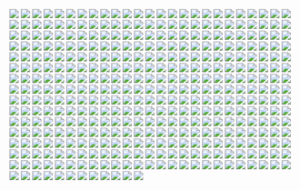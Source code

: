<a href='https://www.steamidfinder.com/lookup/76561199277220352/'><img src='https://www.steamidfinder.com/signature/76561199277220352.png'></a>
<a href='https://www.steamidfinder.com/lookup/76561198291480437/'><img src='https://www.steamidfinder.com/signature/76561198291480437.png'></a>
<a href='https://www.steamidfinder.com/lookup/76561197965490598/'><img src='https://www.steamidfinder.com/signature/76561197965490598.png'></a>
<a href='https://www.steamidfinder.com/lookup/76561197977747468/'><img src='https://www.steamidfinder.com/signature/76561197977747468.png'></a>
<a href='https://www.steamidfinder.com/lookup/76561197988619714/'><img src='https://www.steamidfinder.com/signature/76561197988619714.png'></a>
<a href='https://www.steamidfinder.com/lookup/76561198002149202/'><img src='https://www.steamidfinder.com/signature/76561198002149202.png'></a>
<a href='https://www.steamidfinder.com/lookup/76561198009303715/'><img src='https://www.steamidfinder.com/signature/76561198009303715.png'></a>
<a href='https://www.steamidfinder.com/lookup/76561198011181923/'><img src='https://www.steamidfinder.com/signature/76561198011181923.png'></a>
<a href='https://www.steamidfinder.com/lookup/76561198012050762/'><img src='https://www.steamidfinder.com/signature/76561198012050762.png'></a>
<a href='https://www.steamidfinder.com/lookup/76561198013931327/'><img src='https://www.steamidfinder.com/signature/76561198013931327.png'></a>
<a href='https://www.steamidfinder.com/lookup/76561198018300565/'><img src='https://www.steamidfinder.com/signature/76561198018300565.png'></a>
<a href='https://www.steamidfinder.com/lookup/76561198024863186/'><img src='https://www.steamidfinder.com/signature/76561198024863186.png'></a>
<a href='https://www.steamidfinder.com/lookup/76561198025267071/'><img src='https://www.steamidfinder.com/signature/76561198025267071.png'></a>
<a href='https://www.steamidfinder.com/lookup/76561198034814574/'><img src='https://www.steamidfinder.com/signature/76561198034814574.png'></a>
<a href='https://www.steamidfinder.com/lookup/76561198035413721/'><img src='https://www.steamidfinder.com/signature/76561198035413721.png'></a>
<a href='https://www.steamidfinder.com/lookup/76561198035674852/'><img src='https://www.steamidfinder.com/signature/76561198035674852.png'></a>
<a href='https://www.steamidfinder.com/lookup/76561198038185365/'><img src='https://www.steamidfinder.com/signature/76561198038185365.png'></a>
<a href='https://www.steamidfinder.com/lookup/76561198039563576/'><img src='https://www.steamidfinder.com/signature/76561198039563576.png'></a>
<a href='https://www.steamidfinder.com/lookup/76561198041736670/'><img src='https://www.steamidfinder.com/signature/76561198041736670.png'></a>
<a href='https://www.steamidfinder.com/lookup/76561198041918195/'><img src='https://www.steamidfinder.com/signature/76561198041918195.png'></a>
<a href='https://www.steamidfinder.com/lookup/76561198042160777/'><img src='https://www.steamidfinder.com/signature/76561198042160777.png'></a>
<a href='https://www.steamidfinder.com/lookup/76561198042480790/'><img src='https://www.steamidfinder.com/signature/76561198042480790.png'></a>
<a href='https://www.steamidfinder.com/lookup/76561198043075699/'><img src='https://www.steamidfinder.com/signature/76561198043075699.png'></a>
<a href='https://www.steamidfinder.com/lookup/76561198045238616/'><img src='https://www.steamidfinder.com/signature/76561198045238616.png'></a>
<a href='https://www.steamidfinder.com/lookup/76561198045789828/'><img src='https://www.steamidfinder.com/signature/76561198045789828.png'></a>
<a href='https://www.steamidfinder.com/lookup/76561198045800143/'><img src='https://www.steamidfinder.com/signature/76561198045800143.png'></a>
<a href='https://www.steamidfinder.com/lookup/76561198046063463/'><img src='https://www.steamidfinder.com/signature/76561198046063463.png'></a>
<a href='https://www.steamidfinder.com/lookup/76561198046116559/'><img src='https://www.steamidfinder.com/signature/76561198046116559.png'></a>
<a href='https://www.steamidfinder.com/lookup/76561198048953735/'><img src='https://www.steamidfinder.com/signature/76561198048953735.png'></a>
<a href='https://www.steamidfinder.com/lookup/76561198049734579/'><img src='https://www.steamidfinder.com/signature/76561198049734579.png'></a>
<a href='https://www.steamidfinder.com/lookup/76561198052186188/'><img src='https://www.steamidfinder.com/signature/76561198052186188.png'></a>
<a href='https://www.steamidfinder.com/lookup/76561198053264219/'><img src='https://www.steamidfinder.com/signature/76561198053264219.png'></a>
<a href='https://www.steamidfinder.com/lookup/76561198053286443/'><img src='https://www.steamidfinder.com/signature/76561198053286443.png'></a>
<a href='https://www.steamidfinder.com/lookup/76561198054898214/'><img src='https://www.steamidfinder.com/signature/76561198054898214.png'></a>
<a href='https://www.steamidfinder.com/lookup/76561198056195947/'><img src='https://www.steamidfinder.com/signature/76561198056195947.png'></a>
<a href='https://www.steamidfinder.com/lookup/76561198057752232/'><img src='https://www.steamidfinder.com/signature/76561198057752232.png'></a>
<a href='https://www.steamidfinder.com/lookup/76561198057945370/'><img src='https://www.steamidfinder.com/signature/76561198057945370.png'></a>
<a href='https://www.steamidfinder.com/lookup/76561198060795144/'><img src='https://www.steamidfinder.com/signature/76561198060795144.png'></a>
<a href='https://www.steamidfinder.com/lookup/76561198067902163/'><img src='https://www.steamidfinder.com/signature/76561198067902163.png'></a>
<a href='https://www.steamidfinder.com/lookup/76561198068059056/'><img src='https://www.steamidfinder.com/signature/76561198068059056.png'></a>
<a href='https://www.steamidfinder.com/lookup/76561198068983903/'><img src='https://www.steamidfinder.com/signature/76561198068983903.png'></a>
<a href='https://www.steamidfinder.com/lookup/76561198069140912/'><img src='https://www.steamidfinder.com/signature/76561198069140912.png'></a>
<a href='https://www.steamidfinder.com/lookup/76561198069600171/'><img src='https://www.steamidfinder.com/signature/76561198069600171.png'></a>
<a href='https://www.steamidfinder.com/lookup/76561198069752936/'><img src='https://www.steamidfinder.com/signature/76561198069752936.png'></a>
<a href='https://www.steamidfinder.com/lookup/76561198070925892/'><img src='https://www.steamidfinder.com/signature/76561198070925892.png'></a>
<a href='https://www.steamidfinder.com/lookup/76561198072077840/'><img src='https://www.steamidfinder.com/signature/76561198072077840.png'></a>
<a href='https://www.steamidfinder.com/lookup/76561198079579833/'><img src='https://www.steamidfinder.com/signature/76561198079579833.png'></a>
<a href='https://www.steamidfinder.com/lookup/76561198079866431/'><img src='https://www.steamidfinder.com/signature/76561198079866431.png'></a>
<a href='https://www.steamidfinder.com/lookup/76561198080871810/'><img src='https://www.steamidfinder.com/signature/76561198080871810.png'></a>
<a href='https://www.steamidfinder.com/lookup/76561198086417938/'><img src='https://www.steamidfinder.com/signature/76561198086417938.png'></a>
<a href='https://www.steamidfinder.com/lookup/76561198086545542/'><img src='https://www.steamidfinder.com/signature/76561198086545542.png'></a>
<a href='https://www.steamidfinder.com/lookup/76561198088260097/'><img src='https://www.steamidfinder.com/signature/76561198088260097.png'></a>
<a href='https://www.steamidfinder.com/lookup/76561198091936081/'><img src='https://www.steamidfinder.com/signature/76561198091936081.png'></a>
<a href='https://www.steamidfinder.com/lookup/76561198096875197/'><img src='https://www.steamidfinder.com/signature/76561198096875197.png'></a>
<a href='https://www.steamidfinder.com/lookup/76561198109628708/'><img src='https://www.steamidfinder.com/signature/76561198109628708.png'></a>
<a href='https://www.steamidfinder.com/lookup/76561198110690758/'><img src='https://www.steamidfinder.com/signature/76561198110690758.png'></a>
<a href='https://www.steamidfinder.com/lookup/76561198112225750/'><img src='https://www.steamidfinder.com/signature/76561198112225750.png'></a>
<a href='https://www.steamidfinder.com/lookup/76561198118089313/'><img src='https://www.steamidfinder.com/signature/76561198118089313.png'></a>
<a href='https://www.steamidfinder.com/lookup/76561198118750884/'><img src='https://www.steamidfinder.com/signature/76561198118750884.png'></a>
<a href='https://www.steamidfinder.com/lookup/76561198119178982/'><img src='https://www.steamidfinder.com/signature/76561198119178982.png'></a>
<a href='https://www.steamidfinder.com/lookup/76561198125433635/'><img src='https://www.steamidfinder.com/signature/76561198125433635.png'></a>
<a href='https://www.steamidfinder.com/lookup/76561198125575133/'><img src='https://www.steamidfinder.com/signature/76561198125575133.png'></a>
<a href='https://www.steamidfinder.com/lookup/76561198125813287/'><img src='https://www.steamidfinder.com/signature/76561198125813287.png'></a>
<a href='https://www.steamidfinder.com/lookup/76561198126719182/'><img src='https://www.steamidfinder.com/signature/76561198126719182.png'></a>
<a href='https://www.steamidfinder.com/lookup/76561198128356671/'><img src='https://www.steamidfinder.com/signature/76561198128356671.png'></a>
<a href='https://www.steamidfinder.com/lookup/76561198129079740/'><img src='https://www.steamidfinder.com/signature/76561198129079740.png'></a>
<a href='https://www.steamidfinder.com/lookup/76561198129368927/'><img src='https://www.steamidfinder.com/signature/76561198129368927.png'></a>
<a href='https://www.steamidfinder.com/lookup/76561198130338733/'><img src='https://www.steamidfinder.com/signature/76561198130338733.png'></a>
<a href='https://www.steamidfinder.com/lookup/76561198130575346/'><img src='https://www.steamidfinder.com/signature/76561198130575346.png'></a>
<a href='https://www.steamidfinder.com/lookup/76561198130895147/'><img src='https://www.steamidfinder.com/signature/76561198130895147.png'></a>
<a href='https://www.steamidfinder.com/lookup/76561198133632433/'><img src='https://www.steamidfinder.com/signature/76561198133632433.png'></a>
<a href='https://www.steamidfinder.com/lookup/76561198134511544/'><img src='https://www.steamidfinder.com/signature/76561198134511544.png'></a>
<a href='https://www.steamidfinder.com/lookup/76561198137458795/'><img src='https://www.steamidfinder.com/signature/76561198137458795.png'></a>
<a href='https://www.steamidfinder.com/lookup/76561198139090673/'><img src='https://www.steamidfinder.com/signature/76561198139090673.png'></a>
<a href='https://www.steamidfinder.com/lookup/76561198140037345/'><img src='https://www.steamidfinder.com/signature/76561198140037345.png'></a>
<a href='https://www.steamidfinder.com/lookup/76561198140973680/'><img src='https://www.steamidfinder.com/signature/76561198140973680.png'></a>
<a href='https://www.steamidfinder.com/lookup/76561198144556752/'><img src='https://www.steamidfinder.com/signature/76561198144556752.png'></a>
<a href='https://www.steamidfinder.com/lookup/76561198144610098/'><img src='https://www.steamidfinder.com/signature/76561198144610098.png'></a>
<a href='https://www.steamidfinder.com/lookup/76561198148747154/'><img src='https://www.steamidfinder.com/signature/76561198148747154.png'></a>
<a href='https://www.steamidfinder.com/lookup/76561198152319723/'><img src='https://www.steamidfinder.com/signature/76561198152319723.png'></a>
<a href='https://www.steamidfinder.com/lookup/76561198152711605/'><img src='https://www.steamidfinder.com/signature/76561198152711605.png'></a>
<a href='https://www.steamidfinder.com/lookup/76561198152859979/'><img src='https://www.steamidfinder.com/signature/76561198152859979.png'></a>
<a href='https://www.steamidfinder.com/lookup/76561198157938950/'><img src='https://www.steamidfinder.com/signature/76561198157938950.png'></a>
<a href='https://www.steamidfinder.com/lookup/76561198159173473/'><img src='https://www.steamidfinder.com/signature/76561198159173473.png'></a>
<a href='https://www.steamidfinder.com/lookup/76561198159516479/'><img src='https://www.steamidfinder.com/signature/76561198159516479.png'></a>
<a href='https://www.steamidfinder.com/lookup/76561198163191800/'><img src='https://www.steamidfinder.com/signature/76561198163191800.png'></a>
<a href='https://www.steamidfinder.com/lookup/76561198163665323/'><img src='https://www.steamidfinder.com/signature/76561198163665323.png'></a>
<a href='https://www.steamidfinder.com/lookup/76561198163810219/'><img src='https://www.steamidfinder.com/signature/76561198163810219.png'></a>
<a href='https://www.steamidfinder.com/lookup/76561198165928319/'><img src='https://www.steamidfinder.com/signature/76561198165928319.png'></a>
<a href='https://www.steamidfinder.com/lookup/76561198166854369/'><img src='https://www.steamidfinder.com/signature/76561198166854369.png'></a>
<a href='https://www.steamidfinder.com/lookup/76561198167561143/'><img src='https://www.steamidfinder.com/signature/76561198167561143.png'></a>
<a href='https://www.steamidfinder.com/lookup/76561198169297335/'><img src='https://www.steamidfinder.com/signature/76561198169297335.png'></a>
<a href='https://www.steamidfinder.com/lookup/76561198169438858/'><img src='https://www.steamidfinder.com/signature/76561198169438858.png'></a>
<a href='https://www.steamidfinder.com/lookup/76561198170394423/'><img src='https://www.steamidfinder.com/signature/76561198170394423.png'></a>
<a href='https://www.steamidfinder.com/lookup/76561198173192619/'><img src='https://www.steamidfinder.com/signature/76561198173192619.png'></a>
<a href='https://www.steamidfinder.com/lookup/76561198176906339/'><img src='https://www.steamidfinder.com/signature/76561198176906339.png'></a>
<a href='https://www.steamidfinder.com/lookup/76561198178103329/'><img src='https://www.steamidfinder.com/signature/76561198178103329.png'></a>
<a href='https://www.steamidfinder.com/lookup/76561198185151957/'><img src='https://www.steamidfinder.com/signature/76561198185151957.png'></a>
<a href='https://www.steamidfinder.com/lookup/76561198186720119/'><img src='https://www.steamidfinder.com/signature/76561198186720119.png'></a>
<a href='https://www.steamidfinder.com/lookup/76561198191366642/'><img src='https://www.steamidfinder.com/signature/76561198191366642.png'></a>
<a href='https://www.steamidfinder.com/lookup/76561198193434478/'><img src='https://www.steamidfinder.com/signature/76561198193434478.png'></a>
<a href='https://www.steamidfinder.com/lookup/76561198193907470/'><img src='https://www.steamidfinder.com/signature/76561198193907470.png'></a>
<a href='https://www.steamidfinder.com/lookup/76561198194941983/'><img src='https://www.steamidfinder.com/signature/76561198194941983.png'></a>
<a href='https://www.steamidfinder.com/lookup/76561198196003826/'><img src='https://www.steamidfinder.com/signature/76561198196003826.png'></a>
<a href='https://www.steamidfinder.com/lookup/76561198201414469/'><img src='https://www.steamidfinder.com/signature/76561198201414469.png'></a>
<a href='https://www.steamidfinder.com/lookup/76561198201422701/'><img src='https://www.steamidfinder.com/signature/76561198201422701.png'></a>
<a href='https://www.steamidfinder.com/lookup/76561198201866938/'><img src='https://www.steamidfinder.com/signature/76561198201866938.png'></a>
<a href='https://www.steamidfinder.com/lookup/76561198203582529/'><img src='https://www.steamidfinder.com/signature/76561198203582529.png'></a>
<a href='https://www.steamidfinder.com/lookup/76561198208131727/'><img src='https://www.steamidfinder.com/signature/76561198208131727.png'></a>
<a href='https://www.steamidfinder.com/lookup/76561198209853160/'><img src='https://www.steamidfinder.com/signature/76561198209853160.png'></a>
<a href='https://www.steamidfinder.com/lookup/76561198212802704/'><img src='https://www.steamidfinder.com/signature/76561198212802704.png'></a>
<a href='https://www.steamidfinder.com/lookup/76561198216317633/'><img src='https://www.steamidfinder.com/signature/76561198216317633.png'></a>
<a href='https://www.steamidfinder.com/lookup/76561198221180360/'><img src='https://www.steamidfinder.com/signature/76561198221180360.png'></a>
<a href='https://www.steamidfinder.com/lookup/76561198231639820/'><img src='https://www.steamidfinder.com/signature/76561198231639820.png'></a>
<a href='https://www.steamidfinder.com/lookup/76561198234179852/'><img src='https://www.steamidfinder.com/signature/76561198234179852.png'></a>
<a href='https://www.steamidfinder.com/lookup/76561198234632008/'><img src='https://www.steamidfinder.com/signature/76561198234632008.png'></a>
<a href='https://www.steamidfinder.com/lookup/76561198235107812/'><img src='https://www.steamidfinder.com/signature/76561198235107812.png'></a>
<a href='https://www.steamidfinder.com/lookup/76561198237337976/'><img src='https://www.steamidfinder.com/signature/76561198237337976.png'></a>
<a href='https://www.steamidfinder.com/lookup/76561198238325710/'><img src='https://www.steamidfinder.com/signature/76561198238325710.png'></a>
<a href='https://www.steamidfinder.com/lookup/76561198253391607/'><img src='https://www.steamidfinder.com/signature/76561198253391607.png'></a>
<a href='https://www.steamidfinder.com/lookup/76561198262265869/'><img src='https://www.steamidfinder.com/signature/76561198262265869.png'></a>
<a href='https://www.steamidfinder.com/lookup/76561198262360829/'><img src='https://www.steamidfinder.com/signature/76561198262360829.png'></a>
<a href='https://www.steamidfinder.com/lookup/76561198262510875/'><img src='https://www.steamidfinder.com/signature/76561198262510875.png'></a>
<a href='https://www.steamidfinder.com/lookup/76561198268282528/'><img src='https://www.steamidfinder.com/signature/76561198268282528.png'></a>
<a href='https://www.steamidfinder.com/lookup/76561198271931098/'><img src='https://www.steamidfinder.com/signature/76561198271931098.png'></a>
<a href='https://www.steamidfinder.com/lookup/76561198275933694/'><img src='https://www.steamidfinder.com/signature/76561198275933694.png'></a>
<a href='https://www.steamidfinder.com/lookup/76561198278207898/'><img src='https://www.steamidfinder.com/signature/76561198278207898.png'></a>
<a href='https://www.steamidfinder.com/lookup/76561198284591268/'><img src='https://www.steamidfinder.com/signature/76561198284591268.png'></a>
<a href='https://www.steamidfinder.com/lookup/76561198300640039/'><img src='https://www.steamidfinder.com/signature/76561198300640039.png'></a>
<a href='https://www.steamidfinder.com/lookup/76561198303733140/'><img src='https://www.steamidfinder.com/signature/76561198303733140.png'></a>
<a href='https://www.steamidfinder.com/lookup/76561198310129339/'><img src='https://www.steamidfinder.com/signature/76561198310129339.png'></a>
<a href='https://www.steamidfinder.com/lookup/76561198312363417/'><img src='https://www.steamidfinder.com/signature/76561198312363417.png'></a>
<a href='https://www.steamidfinder.com/lookup/76561198312574735/'><img src='https://www.steamidfinder.com/signature/76561198312574735.png'></a>
<a href='https://www.steamidfinder.com/lookup/76561198319070370/'><img src='https://www.steamidfinder.com/signature/76561198319070370.png'></a>
<a href='https://www.steamidfinder.com/lookup/76561198321487576/'><img src='https://www.steamidfinder.com/signature/76561198321487576.png'></a>
<a href='https://www.steamidfinder.com/lookup/76561198329263241/'><img src='https://www.steamidfinder.com/signature/76561198329263241.png'></a>
<a href='https://www.steamidfinder.com/lookup/76561198329766147/'><img src='https://www.steamidfinder.com/signature/76561198329766147.png'></a>
<a href='https://www.steamidfinder.com/lookup/76561198331012953/'><img src='https://www.steamidfinder.com/signature/76561198331012953.png'></a>
<a href='https://www.steamidfinder.com/lookup/76561198338457912/'><img src='https://www.steamidfinder.com/signature/76561198338457912.png'></a>
<a href='https://www.steamidfinder.com/lookup/76561198339463637/'><img src='https://www.steamidfinder.com/signature/76561198339463637.png'></a>
<a href='https://www.steamidfinder.com/lookup/76561198340643083/'><img src='https://www.steamidfinder.com/signature/76561198340643083.png'></a>
<a href='https://www.steamidfinder.com/lookup/76561198342463994/'><img src='https://www.steamidfinder.com/signature/76561198342463994.png'></a>
<a href='https://www.steamidfinder.com/lookup/76561198348323862/'><img src='https://www.steamidfinder.com/signature/76561198348323862.png'></a>
<a href='https://www.steamidfinder.com/lookup/76561198353973918/'><img src='https://www.steamidfinder.com/signature/76561198353973918.png'></a>
<a href='https://www.steamidfinder.com/lookup/76561198354252144/'><img src='https://www.steamidfinder.com/signature/76561198354252144.png'></a>
<a href='https://www.steamidfinder.com/lookup/76561198358862795/'><img src='https://www.steamidfinder.com/signature/76561198358862795.png'></a>
<a href='https://www.steamidfinder.com/lookup/76561198367110856/'><img src='https://www.steamidfinder.com/signature/76561198367110856.png'></a>
<a href='https://www.steamidfinder.com/lookup/76561198368048321/'><img src='https://www.steamidfinder.com/signature/76561198368048321.png'></a>
<a href='https://www.steamidfinder.com/lookup/76561198369877794/'><img src='https://www.steamidfinder.com/signature/76561198369877794.png'></a>
<a href='https://www.steamidfinder.com/lookup/76561198370267259/'><img src='https://www.steamidfinder.com/signature/76561198370267259.png'></a>
<a href='https://www.steamidfinder.com/lookup/76561198374342253/'><img src='https://www.steamidfinder.com/signature/76561198374342253.png'></a>
<a href='https://www.steamidfinder.com/lookup/76561198375223215/'><img src='https://www.steamidfinder.com/signature/76561198375223215.png'></a>
<a href='https://www.steamidfinder.com/lookup/76561198375694627/'><img src='https://www.steamidfinder.com/signature/76561198375694627.png'></a>
<a href='https://www.steamidfinder.com/lookup/76561198378860924/'><img src='https://www.steamidfinder.com/signature/76561198378860924.png'></a>
<a href='https://www.steamidfinder.com/lookup/76561198383929014/'><img src='https://www.steamidfinder.com/signature/76561198383929014.png'></a>
<a href='https://www.steamidfinder.com/lookup/76561198387521130/'><img src='https://www.steamidfinder.com/signature/76561198387521130.png'></a>
<a href='https://www.steamidfinder.com/lookup/76561198396308200/'><img src='https://www.steamidfinder.com/signature/76561198396308200.png'></a>
<a href='https://www.steamidfinder.com/lookup/76561198402192993/'><img src='https://www.steamidfinder.com/signature/76561198402192993.png'></a>
<a href='https://www.steamidfinder.com/lookup/76561198407546017/'><img src='https://www.steamidfinder.com/signature/76561198407546017.png'></a>
<a href='https://www.steamidfinder.com/lookup/76561198409664994/'><img src='https://www.steamidfinder.com/signature/76561198409664994.png'></a>
<a href='https://www.steamidfinder.com/lookup/76561198410536360/'><img src='https://www.steamidfinder.com/signature/76561198410536360.png'></a>
<a href='https://www.steamidfinder.com/lookup/76561198411837159/'><img src='https://www.steamidfinder.com/signature/76561198411837159.png'></a>
<a href='https://www.steamidfinder.com/lookup/76561198414239947/'><img src='https://www.steamidfinder.com/signature/76561198414239947.png'></a>
<a href='https://www.steamidfinder.com/lookup/76561198417177931/'><img src='https://www.steamidfinder.com/signature/76561198417177931.png'></a>
<a href='https://www.steamidfinder.com/lookup/76561198422340410/'><img src='https://www.steamidfinder.com/signature/76561198422340410.png'></a>
<a href='https://www.steamidfinder.com/lookup/76561198422870679/'><img src='https://www.steamidfinder.com/signature/76561198422870679.png'></a>
<a href='https://www.steamidfinder.com/lookup/76561198425173571/'><img src='https://www.steamidfinder.com/signature/76561198425173571.png'></a>
<a href='https://www.steamidfinder.com/lookup/76561198426986067/'><img src='https://www.steamidfinder.com/signature/76561198426986067.png'></a>
<a href='https://www.steamidfinder.com/lookup/76561198430889640/'><img src='https://www.steamidfinder.com/signature/76561198430889640.png'></a>
<a href='https://www.steamidfinder.com/lookup/76561198432790168/'><img src='https://www.steamidfinder.com/signature/76561198432790168.png'></a>
<a href='https://www.steamidfinder.com/lookup/76561198434399966/'><img src='https://www.steamidfinder.com/signature/76561198434399966.png'></a>
<a href='https://www.steamidfinder.com/lookup/76561198437857264/'><img src='https://www.steamidfinder.com/signature/76561198437857264.png'></a>
<a href='https://www.steamidfinder.com/lookup/76561198442511679/'><img src='https://www.steamidfinder.com/signature/76561198442511679.png'></a>
<a href='https://www.steamidfinder.com/lookup/76561198448534836/'><img src='https://www.steamidfinder.com/signature/76561198448534836.png'></a>
<a href='https://www.steamidfinder.com/lookup/76561198450591162/'><img src='https://www.steamidfinder.com/signature/76561198450591162.png'></a>
<a href='https://www.steamidfinder.com/lookup/76561198451535774/'><img src='https://www.steamidfinder.com/signature/76561198451535774.png'></a>
<a href='https://www.steamidfinder.com/lookup/76561198453713226/'><img src='https://www.steamidfinder.com/signature/76561198453713226.png'></a>
<a href='https://www.steamidfinder.com/lookup/76561198797602375/'><img src='https://www.steamidfinder.com/signature/76561198797602375.png'></a>
<a href='https://www.steamidfinder.com/lookup/76561198797626795/'><img src='https://www.steamidfinder.com/signature/76561198797626795.png'></a>
<a href='https://www.steamidfinder.com/lookup/76561198800598579/'><img src='https://www.steamidfinder.com/signature/76561198800598579.png'></a>
<a href='https://www.steamidfinder.com/lookup/76561198800709843/'><img src='https://www.steamidfinder.com/signature/76561198800709843.png'></a>
<a href='https://www.steamidfinder.com/lookup/76561198803750844/'><img src='https://www.steamidfinder.com/signature/76561198803750844.png'></a>
<a href='https://www.steamidfinder.com/lookup/76561198814103807/'><img src='https://www.steamidfinder.com/signature/76561198814103807.png'></a>
<a href='https://www.steamidfinder.com/lookup/76561198818209966/'><img src='https://www.steamidfinder.com/signature/76561198818209966.png'></a>
<a href='https://www.steamidfinder.com/lookup/76561198818757510/'><img src='https://www.steamidfinder.com/signature/76561198818757510.png'></a>
<a href='https://www.steamidfinder.com/lookup/76561198819263277/'><img src='https://www.steamidfinder.com/signature/76561198819263277.png'></a>
<a href='https://www.steamidfinder.com/lookup/76561198820159302/'><img src='https://www.steamidfinder.com/signature/76561198820159302.png'></a>
<a href='https://www.steamidfinder.com/lookup/76561198823118781/'><img src='https://www.steamidfinder.com/signature/76561198823118781.png'></a>
<a href='https://www.steamidfinder.com/lookup/76561198825268223/'><img src='https://www.steamidfinder.com/signature/76561198825268223.png'></a>
<a href='https://www.steamidfinder.com/lookup/76561198828640523/'><img src='https://www.steamidfinder.com/signature/76561198828640523.png'></a>
<a href='https://www.steamidfinder.com/lookup/76561198832951732/'><img src='https://www.steamidfinder.com/signature/76561198832951732.png'></a>
<a href='https://www.steamidfinder.com/lookup/76561198833018299/'><img src='https://www.steamidfinder.com/signature/76561198833018299.png'></a>
<a href='https://www.steamidfinder.com/lookup/76561198833742439/'><img src='https://www.steamidfinder.com/signature/76561198833742439.png'></a>
<a href='https://www.steamidfinder.com/lookup/76561198836047613/'><img src='https://www.steamidfinder.com/signature/76561198836047613.png'></a>
<a href='https://www.steamidfinder.com/lookup/76561198838532348/'><img src='https://www.steamidfinder.com/signature/76561198838532348.png'></a>
<a href='https://www.steamidfinder.com/lookup/76561198838632747/'><img src='https://www.steamidfinder.com/signature/76561198838632747.png'></a>
<a href='https://www.steamidfinder.com/lookup/76561198846532050/'><img src='https://www.steamidfinder.com/signature/76561198846532050.png'></a>
<a href='https://www.steamidfinder.com/lookup/76561198849232750/'><img src='https://www.steamidfinder.com/signature/76561198849232750.png'></a>
<a href='https://www.steamidfinder.com/lookup/76561198856986515/'><img src='https://www.steamidfinder.com/signature/76561198856986515.png'></a>
<a href='https://www.steamidfinder.com/lookup/76561198862904169/'><img src='https://www.steamidfinder.com/signature/76561198862904169.png'></a>
<a href='https://www.steamidfinder.com/lookup/76561198867363178/'><img src='https://www.steamidfinder.com/signature/76561198867363178.png'></a>
<a href='https://www.steamidfinder.com/lookup/76561198871280094/'><img src='https://www.steamidfinder.com/signature/76561198871280094.png'></a>
<a href='https://www.steamidfinder.com/lookup/76561198871924979/'><img src='https://www.steamidfinder.com/signature/76561198871924979.png'></a>
<a href='https://www.steamidfinder.com/lookup/76561198872081712/'><img src='https://www.steamidfinder.com/signature/76561198872081712.png'></a>
<a href='https://www.steamidfinder.com/lookup/76561198875727229/'><img src='https://www.steamidfinder.com/signature/76561198875727229.png'></a>
<a href='https://www.steamidfinder.com/lookup/76561198875855614/'><img src='https://www.steamidfinder.com/signature/76561198875855614.png'></a>
<a href='https://www.steamidfinder.com/lookup/76561198876747351/'><img src='https://www.steamidfinder.com/signature/76561198876747351.png'></a>
<a href='https://www.steamidfinder.com/lookup/76561198877218104/'><img src='https://www.steamidfinder.com/signature/76561198877218104.png'></a>
<a href='https://www.steamidfinder.com/lookup/76561198877632444/'><img src='https://www.steamidfinder.com/signature/76561198877632444.png'></a>
<a href='https://www.steamidfinder.com/lookup/76561198880579942/'><img src='https://www.steamidfinder.com/signature/76561198880579942.png'></a>
<a href='https://www.steamidfinder.com/lookup/76561198880652275/'><img src='https://www.steamidfinder.com/signature/76561198880652275.png'></a>
<a href='https://www.steamidfinder.com/lookup/76561198881880537/'><img src='https://www.steamidfinder.com/signature/76561198881880537.png'></a>
<a href='https://www.steamidfinder.com/lookup/76561198883133728/'><img src='https://www.steamidfinder.com/signature/76561198883133728.png'></a>
<a href='https://www.steamidfinder.com/lookup/76561198887160963/'><img src='https://www.steamidfinder.com/signature/76561198887160963.png'></a>
<a href='https://www.steamidfinder.com/lookup/76561198887602969/'><img src='https://www.steamidfinder.com/signature/76561198887602969.png'></a>
<a href='https://www.steamidfinder.com/lookup/76561198889851682/'><img src='https://www.steamidfinder.com/signature/76561198889851682.png'></a>
<a href='https://www.steamidfinder.com/lookup/76561198920609326/'><img src='https://www.steamidfinder.com/signature/76561198920609326.png'></a>
<a href='https://www.steamidfinder.com/lookup/76561198931070947/'><img src='https://www.steamidfinder.com/signature/76561198931070947.png'></a>
<a href='https://www.steamidfinder.com/lookup/76561198933564271/'><img src='https://www.steamidfinder.com/signature/76561198933564271.png'></a>
<a href='https://www.steamidfinder.com/lookup/76561198934415965/'><img src='https://www.steamidfinder.com/signature/76561198934415965.png'></a>
<a href='https://www.steamidfinder.com/lookup/76561198951249626/'><img src='https://www.steamidfinder.com/signature/76561198951249626.png'></a>
<a href='https://www.steamidfinder.com/lookup/76561198954835749/'><img src='https://www.steamidfinder.com/signature/76561198954835749.png'></a>
<a href='https://www.steamidfinder.com/lookup/76561198960253649/'><img src='https://www.steamidfinder.com/signature/76561198960253649.png'></a>
<a href='https://www.steamidfinder.com/lookup/76561198964125420/'><img src='https://www.steamidfinder.com/signature/76561198964125420.png'></a>
<a href='https://www.steamidfinder.com/lookup/76561198964536938/'><img src='https://www.steamidfinder.com/signature/76561198964536938.png'></a>
<a href='https://www.steamidfinder.com/lookup/76561198966413881/'><img src='https://www.steamidfinder.com/signature/76561198966413881.png'></a>
<a href='https://www.steamidfinder.com/lookup/76561198974316043/'><img src='https://www.steamidfinder.com/signature/76561198974316043.png'></a>
<a href='https://www.steamidfinder.com/lookup/76561198976676417/'><img src='https://www.steamidfinder.com/signature/76561198976676417.png'></a>
<a href='https://www.steamidfinder.com/lookup/76561198982417906/'><img src='https://www.steamidfinder.com/signature/76561198982417906.png'></a>
<a href='https://www.steamidfinder.com/lookup/76561198983293804/'><img src='https://www.steamidfinder.com/signature/76561198983293804.png'></a>
<a href='https://www.steamidfinder.com/lookup/76561198998391465/'><img src='https://www.steamidfinder.com/signature/76561198998391465.png'></a>
<a href='https://www.steamidfinder.com/lookup/76561198999031130/'><img src='https://www.steamidfinder.com/signature/76561198999031130.png'></a>
<a href='https://www.steamidfinder.com/lookup/76561199000396336/'><img src='https://www.steamidfinder.com/signature/76561199000396336.png'></a>
<a href='https://www.steamidfinder.com/lookup/76561199001842000/'><img src='https://www.steamidfinder.com/signature/76561199001842000.png'></a>
<a href='https://www.steamidfinder.com/lookup/76561199003891747/'><img src='https://www.steamidfinder.com/signature/76561199003891747.png'></a>
<a href='https://www.steamidfinder.com/lookup/76561199007231688/'><img src='https://www.steamidfinder.com/signature/76561199007231688.png'></a>
<a href='https://www.steamidfinder.com/lookup/76561199010180089/'><img src='https://www.steamidfinder.com/signature/76561199010180089.png'></a>
<a href='https://www.steamidfinder.com/lookup/76561199013345581/'><img src='https://www.steamidfinder.com/signature/76561199013345581.png'></a>
<a href='https://www.steamidfinder.com/lookup/76561199013506239/'><img src='https://www.steamidfinder.com/signature/76561199013506239.png'></a>
<a href='https://www.steamidfinder.com/lookup/76561199017673049/'><img src='https://www.steamidfinder.com/signature/76561199017673049.png'></a>
<a href='https://www.steamidfinder.com/lookup/76561199019061985/'><img src='https://www.steamidfinder.com/signature/76561199019061985.png'></a>
<a href='https://www.steamidfinder.com/lookup/76561199020483456/'><img src='https://www.steamidfinder.com/signature/76561199020483456.png'></a>
<a href='https://www.steamidfinder.com/lookup/76561199024404918/'><img src='https://www.steamidfinder.com/signature/76561199024404918.png'></a>
<a href='https://www.steamidfinder.com/lookup/76561199025387676/'><img src='https://www.steamidfinder.com/signature/76561199025387676.png'></a>
<a href='https://www.steamidfinder.com/lookup/76561199025397002/'><img src='https://www.steamidfinder.com/signature/76561199025397002.png'></a>
<a href='https://www.steamidfinder.com/lookup/76561199026140489/'><img src='https://www.steamidfinder.com/signature/76561199026140489.png'></a>
<a href='https://www.steamidfinder.com/lookup/76561199026145122/'><img src='https://www.steamidfinder.com/signature/76561199026145122.png'></a>
<a href='https://www.steamidfinder.com/lookup/76561199026900133/'><img src='https://www.steamidfinder.com/signature/76561199026900133.png'></a>
<a href='https://www.steamidfinder.com/lookup/76561199028009079/'><img src='https://www.steamidfinder.com/signature/76561199028009079.png'></a>
<a href='https://www.steamidfinder.com/lookup/76561199032522604/'><img src='https://www.steamidfinder.com/signature/76561199032522604.png'></a>
<a href='https://www.steamidfinder.com/lookup/76561199033961320/'><img src='https://www.steamidfinder.com/signature/76561199033961320.png'></a>
<a href='https://www.steamidfinder.com/lookup/76561199036211375/'><img src='https://www.steamidfinder.com/signature/76561199036211375.png'></a>
<a href='https://www.steamidfinder.com/lookup/76561199037481972/'><img src='https://www.steamidfinder.com/signature/76561199037481972.png'></a>
<a href='https://www.steamidfinder.com/lookup/76561199039272796/'><img src='https://www.steamidfinder.com/signature/76561199039272796.png'></a>
<a href='https://www.steamidfinder.com/lookup/76561199039763683/'><img src='https://www.steamidfinder.com/signature/76561199039763683.png'></a>
<a href='https://www.steamidfinder.com/lookup/76561199042696638/'><img src='https://www.steamidfinder.com/signature/76561199042696638.png'></a>
<a href='https://www.steamidfinder.com/lookup/76561199051731273/'><img src='https://www.steamidfinder.com/signature/76561199051731273.png'></a>
<a href='https://www.steamidfinder.com/lookup/76561199054915262/'><img src='https://www.steamidfinder.com/signature/76561199054915262.png'></a>
<a href='https://www.steamidfinder.com/lookup/76561199058321591/'><img src='https://www.steamidfinder.com/signature/76561199058321591.png'></a>
<a href='https://www.steamidfinder.com/lookup/76561199059417621/'><img src='https://www.steamidfinder.com/signature/76561199059417621.png'></a>
<a href='https://www.steamidfinder.com/lookup/76561199059524943/'><img src='https://www.steamidfinder.com/signature/76561199059524943.png'></a>
<a href='https://www.steamidfinder.com/lookup/76561199061449216/'><img src='https://www.steamidfinder.com/signature/76561199061449216.png'></a>
<a href='https://www.steamidfinder.com/lookup/76561199061773739/'><img src='https://www.steamidfinder.com/signature/76561199061773739.png'></a>
<a href='https://www.steamidfinder.com/lookup/76561199065007283/'><img src='https://www.steamidfinder.com/signature/76561199065007283.png'></a>
<a href='https://www.steamidfinder.com/lookup/76561199065043290/'><img src='https://www.steamidfinder.com/signature/76561199065043290.png'></a>
<a href='https://www.steamidfinder.com/lookup/76561199067925954/'><img src='https://www.steamidfinder.com/signature/76561199067925954.png'></a>
<a href='https://www.steamidfinder.com/lookup/76561199069183320/'><img src='https://www.steamidfinder.com/signature/76561199069183320.png'></a>
<a href='https://www.steamidfinder.com/lookup/76561199070487400/'><img src='https://www.steamidfinder.com/signature/76561199070487400.png'></a>
<a href='https://www.steamidfinder.com/lookup/76561199073357997/'><img src='https://www.steamidfinder.com/signature/76561199073357997.png'></a>
<a href='https://www.steamidfinder.com/lookup/76561199074954996/'><img src='https://www.steamidfinder.com/signature/76561199074954996.png'></a>
<a href='https://www.steamidfinder.com/lookup/76561199079783062/'><img src='https://www.steamidfinder.com/signature/76561199079783062.png'></a>
<a href='https://www.steamidfinder.com/lookup/76561199079954306/'><img src='https://www.steamidfinder.com/signature/76561199079954306.png'></a>
<a href='https://www.steamidfinder.com/lookup/76561199082298370/'><img src='https://www.steamidfinder.com/signature/76561199082298370.png'></a>
<a href='https://www.steamidfinder.com/lookup/76561199082673673/'><img src='https://www.steamidfinder.com/signature/76561199082673673.png'></a>
<a href='https://www.steamidfinder.com/lookup/76561199084724454/'><img src='https://www.steamidfinder.com/signature/76561199084724454.png'></a>
<a href='https://www.steamidfinder.com/lookup/76561199085307737/'><img src='https://www.steamidfinder.com/signature/76561199085307737.png'></a>
<a href='https://www.steamidfinder.com/lookup/76561199085370243/'><img src='https://www.steamidfinder.com/signature/76561199085370243.png'></a>
<a href='https://www.steamidfinder.com/lookup/76561199086194763/'><img src='https://www.steamidfinder.com/signature/76561199086194763.png'></a>
<a href='https://www.steamidfinder.com/lookup/76561199091421262/'><img src='https://www.steamidfinder.com/signature/76561199091421262.png'></a>
<a href='https://www.steamidfinder.com/lookup/76561199092155580/'><img src='https://www.steamidfinder.com/signature/76561199092155580.png'></a>
<a href='https://www.steamidfinder.com/lookup/76561199093894152/'><img src='https://www.steamidfinder.com/signature/76561199093894152.png'></a>
<a href='https://www.steamidfinder.com/lookup/76561199098229165/'><img src='https://www.steamidfinder.com/signature/76561199098229165.png'></a>
<a href='https://www.steamidfinder.com/lookup/76561199099195839/'><img src='https://www.steamidfinder.com/signature/76561199099195839.png'></a>
<a href='https://www.steamidfinder.com/lookup/76561199099900779/'><img src='https://www.steamidfinder.com/signature/76561199099900779.png'></a>
<a href='https://www.steamidfinder.com/lookup/76561199107752613/'><img src='https://www.steamidfinder.com/signature/76561199107752613.png'></a>
<a href='https://www.steamidfinder.com/lookup/76561199121768185/'><img src='https://www.steamidfinder.com/signature/76561199121768185.png'></a>
<a href='https://www.steamidfinder.com/lookup/76561199121820989/'><img src='https://www.steamidfinder.com/signature/76561199121820989.png'></a>
<a href='https://www.steamidfinder.com/lookup/76561199121897837/'><img src='https://www.steamidfinder.com/signature/76561199121897837.png'></a>
<a href='https://www.steamidfinder.com/lookup/76561199122056118/'><img src='https://www.steamidfinder.com/signature/76561199122056118.png'></a>
<a href='https://www.steamidfinder.com/lookup/76561199122214098/'><img src='https://www.steamidfinder.com/signature/76561199122214098.png'></a>
<a href='https://www.steamidfinder.com/lookup/76561199122288420/'><img src='https://www.steamidfinder.com/signature/76561199122288420.png'></a>
<a href='https://www.steamidfinder.com/lookup/76561199123814560/'><img src='https://www.steamidfinder.com/signature/76561199123814560.png'></a>
<a href='https://www.steamidfinder.com/lookup/76561199124651015/'><img src='https://www.steamidfinder.com/signature/76561199124651015.png'></a>
<a href='https://www.steamidfinder.com/lookup/76561199128548515/'><img src='https://www.steamidfinder.com/signature/76561199128548515.png'></a>
<a href='https://www.steamidfinder.com/lookup/76561199130694374/'><img src='https://www.steamidfinder.com/signature/76561199130694374.png'></a>
<a href='https://www.steamidfinder.com/lookup/76561199134689528/'><img src='https://www.steamidfinder.com/signature/76561199134689528.png'></a>
<a href='https://www.steamidfinder.com/lookup/76561199135267040/'><img src='https://www.steamidfinder.com/signature/76561199135267040.png'></a>
<a href='https://www.steamidfinder.com/lookup/76561199137011224/'><img src='https://www.steamidfinder.com/signature/76561199137011224.png'></a>
<a href='https://www.steamidfinder.com/lookup/76561199139246029/'><img src='https://www.steamidfinder.com/signature/76561199139246029.png'></a>
<a href='https://www.steamidfinder.com/lookup/76561199141701640/'><img src='https://www.steamidfinder.com/signature/76561199141701640.png'></a>
<a href='https://www.steamidfinder.com/lookup/76561199142652091/'><img src='https://www.steamidfinder.com/signature/76561199142652091.png'></a>
<a href='https://www.steamidfinder.com/lookup/76561199143461709/'><img src='https://www.steamidfinder.com/signature/76561199143461709.png'></a>
<a href='https://www.steamidfinder.com/lookup/76561199148210727/'><img src='https://www.steamidfinder.com/signature/76561199148210727.png'></a>
<a href='https://www.steamidfinder.com/lookup/76561199151457564/'><img src='https://www.steamidfinder.com/signature/76561199151457564.png'></a>
<a href='https://www.steamidfinder.com/lookup/76561199152055986/'><img src='https://www.steamidfinder.com/signature/76561199152055986.png'></a>
<a href='https://www.steamidfinder.com/lookup/76561199153975662/'><img src='https://www.steamidfinder.com/signature/76561199153975662.png'></a>
<a href='https://www.steamidfinder.com/lookup/76561199160610787/'><img src='https://www.steamidfinder.com/signature/76561199160610787.png'></a>
<a href='https://www.steamidfinder.com/lookup/76561199161382785/'><img src='https://www.steamidfinder.com/signature/76561199161382785.png'></a>
<a href='https://www.steamidfinder.com/lookup/76561199162569228/'><img src='https://www.steamidfinder.com/signature/76561199162569228.png'></a>
<a href='https://www.steamidfinder.com/lookup/76561199165850787/'><img src='https://www.steamidfinder.com/signature/76561199165850787.png'></a>
<a href='https://www.steamidfinder.com/lookup/76561199167241583/'><img src='https://www.steamidfinder.com/signature/76561199167241583.png'></a>
<a href='https://www.steamidfinder.com/lookup/76561199168669349/'><img src='https://www.steamidfinder.com/signature/76561199168669349.png'></a>
<a href='https://www.steamidfinder.com/lookup/76561199172315523/'><img src='https://www.steamidfinder.com/signature/76561199172315523.png'></a>
<a href='https://www.steamidfinder.com/lookup/76561199172854668/'><img src='https://www.steamidfinder.com/signature/76561199172854668.png'></a>
<a href='https://www.steamidfinder.com/lookup/76561199175625329/'><img src='https://www.steamidfinder.com/signature/76561199175625329.png'></a>
<a href='https://www.steamidfinder.com/lookup/76561199182342787/'><img src='https://www.steamidfinder.com/signature/76561199182342787.png'></a>
<a href='https://www.steamidfinder.com/lookup/76561199186156132/'><img src='https://www.steamidfinder.com/signature/76561199186156132.png'></a>
<a href='https://www.steamidfinder.com/lookup/76561199187141618/'><img src='https://www.steamidfinder.com/signature/76561199187141618.png'></a>
<a href='https://www.steamidfinder.com/lookup/76561199194190993/'><img src='https://www.steamidfinder.com/signature/76561199194190993.png'></a>
<a href='https://www.steamidfinder.com/lookup/76561199195565221/'><img src='https://www.steamidfinder.com/signature/76561199195565221.png'></a>
<a href='https://www.steamidfinder.com/lookup/76561199195716555/'><img src='https://www.steamidfinder.com/signature/76561199195716555.png'></a>
<a href='https://www.steamidfinder.com/lookup/76561199196277747/'><img src='https://www.steamidfinder.com/signature/76561199196277747.png'></a>
<a href='https://www.steamidfinder.com/lookup/76561199198458347/'><img src='https://www.steamidfinder.com/signature/76561199198458347.png'></a>
<a href='https://www.steamidfinder.com/lookup/76561199204005071/'><img src='https://www.steamidfinder.com/signature/76561199204005071.png'></a>
<a href='https://www.steamidfinder.com/lookup/76561199204439865/'><img src='https://www.steamidfinder.com/signature/76561199204439865.png'></a>
<a href='https://www.steamidfinder.com/lookup/76561199207411400/'><img src='https://www.steamidfinder.com/signature/76561199207411400.png'></a>
<a href='https://www.steamidfinder.com/lookup/76561199208181640/'><img src='https://www.steamidfinder.com/signature/76561199208181640.png'></a>
<a href='https://www.steamidfinder.com/lookup/76561199213888461/'><img src='https://www.steamidfinder.com/signature/76561199213888461.png'></a>
<a href='https://www.steamidfinder.com/lookup/76561199220832861/'><img src='https://www.steamidfinder.com/signature/76561199220832861.png'></a>
<a href='https://www.steamidfinder.com/lookup/76561199222735549/'><img src='https://www.steamidfinder.com/signature/76561199222735549.png'></a>
<a href='https://www.steamidfinder.com/lookup/76561199222803397/'><img src='https://www.steamidfinder.com/signature/76561199222803397.png'></a>
<a href='https://www.steamidfinder.com/lookup/76561199224135232/'><img src='https://www.steamidfinder.com/signature/76561199224135232.png'></a>
<a href='https://www.steamidfinder.com/lookup/76561199227841528/'><img src='https://www.steamidfinder.com/signature/76561199227841528.png'></a>
<a href='https://www.steamidfinder.com/lookup/76561199229684404/'><img src='https://www.steamidfinder.com/signature/76561199229684404.png'></a>
<a href='https://www.steamidfinder.com/lookup/76561199232825884/'><img src='https://www.steamidfinder.com/signature/76561199232825884.png'></a>
<a href='https://www.steamidfinder.com/lookup/76561199237100643/'><img src='https://www.steamidfinder.com/signature/76561199237100643.png'></a>
<a href='https://www.steamidfinder.com/lookup/76561199239564338/'><img src='https://www.steamidfinder.com/signature/76561199239564338.png'></a>
<a href='https://www.steamidfinder.com/lookup/76561199244046161/'><img src='https://www.steamidfinder.com/signature/76561199244046161.png'></a>
<a href='https://www.steamidfinder.com/lookup/76561199252041658/'><img src='https://www.steamidfinder.com/signature/76561199252041658.png'></a>
<a href='https://www.steamidfinder.com/lookup/76561199257206446/'><img src='https://www.steamidfinder.com/signature/76561199257206446.png'></a>
<a href='https://www.steamidfinder.com/lookup/76561199293772290/'><img src='https://www.steamidfinder.com/signature/76561199293772290.png'></a>
<a href='https://www.steamidfinder.com/lookup/76561199304761136/'><img src='https://www.steamidfinder.com/signature/76561199304761136.png'></a>
<a href='https://www.steamidfinder.com/lookup/76561199339714272/'><img src='https://www.steamidfinder.com/signature/76561199339714272.png'></a>
<a href='https://www.steamidfinder.com/lookup/76561199375520260/'><img src='https://www.steamidfinder.com/signature/76561199375520260.png'></a>
<a href='https://www.steamidfinder.com/lookup/76561199382653077/'><img src='https://www.steamidfinder.com/signature/76561199382653077.png'></a>
<a href='https://www.steamidfinder.com/lookup/76561199384691353/'><img src='https://www.steamidfinder.com/signature/76561199384691353.png'></a>
<a href='https://www.steamidfinder.com/lookup/76561199389749392/'><img src='https://www.steamidfinder.com/signature/76561199389749392.png'></a>
<a href='https://www.steamidfinder.com/lookup/76561199390011882/'><img src='https://www.steamidfinder.com/signature/76561199390011882.png'></a>
<a href='https://www.steamidfinder.com/lookup/76561199411215936/'><img src='https://www.steamidfinder.com/signature/76561199411215936.png'></a>
<a href='https://www.steamidfinder.com/lookup/76561199412406043/'><img src='https://www.steamidfinder.com/signature/76561199412406043.png'></a>
<a href='https://www.steamidfinder.com/lookup/76561199421029500/'><img src='https://www.steamidfinder.com/signature/76561199421029500.png'></a>
<a href='https://www.steamidfinder.com/lookup/76561199444014306/'><img src='https://www.steamidfinder.com/signature/76561199444014306.png'></a>
<a href='https://www.steamidfinder.com/lookup/76561199446984350/'><img src='https://www.steamidfinder.com/signature/76561199446984350.png'></a>
<a href='https://www.steamidfinder.com/lookup/76561199464445443/'><img src='https://www.steamidfinder.com/signature/76561199464445443.png'></a>
<a href='https://www.steamidfinder.com/lookup/76561199466634970/'><img src='https://www.steamidfinder.com/signature/76561199466634970.png'></a>
<a href='https://www.steamidfinder.com/lookup/76561199468659158/'><img src='https://www.steamidfinder.com/signature/76561199468659158.png'></a>
<a href='https://www.steamidfinder.com/lookup/76561199485170370/'><img src='https://www.steamidfinder.com/signature/76561199485170370.png'></a>
<a href='https://www.steamidfinder.com/lookup/76561199485861320/'><img src='https://www.steamidfinder.com/signature/76561199485861320.png'></a>
<a href='https://www.steamidfinder.com/lookup/76561199528557922/'><img src='https://www.steamidfinder.com/signature/76561199528557922.png'></a>
<a href='https://www.steamidfinder.com/lookup/76561199542739000/'><img src='https://www.steamidfinder.com/signature/76561199542739000.png'></a>
<a href='https://www.steamidfinder.com/lookup/76561199549653114/'><img src='https://www.steamidfinder.com/signature/76561199549653114.png'></a>
<a href='https://www.steamidfinder.com/lookup/76561199550020285/'><img src='https://www.steamidfinder.com/signature/76561199550020285.png'></a>
<a href='https://www.steamidfinder.com/lookup/76561199550930462/'><img src='https://www.steamidfinder.com/signature/76561199550930462.png'></a>
<a href='https://www.steamidfinder.com/lookup/76561199552126348/'><img src='https://www.steamidfinder.com/signature/76561199552126348.png'></a>
<a href='https://www.steamidfinder.com/lookup/76561199570017384/'><img src='https://www.steamidfinder.com/signature/76561199570017384.png'></a>
<a href='https://www.steamidfinder.com/lookup/76561199573237198/'><img src='https://www.steamidfinder.com/signature/76561199573237198.png'></a>
<a href='https://www.steamidfinder.com/lookup/76561199593930555/'><img src='https://www.steamidfinder.com/signature/76561199593930555.png'></a>
<a href='https://www.steamidfinder.com/lookup/76561199595280943/'><img src='https://www.steamidfinder.com/signature/76561199595280943.png'></a>
<a href='https://www.steamidfinder.com/lookup/76561199626087951/'><img src='https://www.steamidfinder.com/signature/76561199626087951.png'></a>
<a href='https://www.steamidfinder.com/lookup/76561199627826049/'><img src='https://www.steamidfinder.com/signature/76561199627826049.png'></a>
<a href='https://www.steamidfinder.com/lookup/76561199650473740/'><img src='https://www.steamidfinder.com/signature/76561199650473740.png'></a>
<a href='https://www.steamidfinder.com/lookup/76561199671616474/'><img src='https://www.steamidfinder.com/signature/76561199671616474.png'></a>
<a href='https://www.steamidfinder.com/lookup/76561199673443315/'><img src='https://www.steamidfinder.com/signature/76561199673443315.png'></a>
<a href='https://www.steamidfinder.com/lookup/76561199749420523/'><img src='https://www.steamidfinder.com/signature/76561199749420523.png'></a>
<a href='https://www.steamidfinder.com/lookup/76561199751064657/'><img src='https://www.steamidfinder.com/signature/76561199751064657.png'></a>
<a href='https://www.steamidfinder.com/lookup/76561199767278629/'><img src='https://www.steamidfinder.com/signature/76561199767278629.png'></a>
<a href='https://www.steamidfinder.com/lookup/76561199800601781/'><img src='https://www.steamidfinder.com/signature/76561199800601781.png'></a>
<a href='https://www.steamidfinder.com/lookup/76561199801282640/'><img src='https://www.steamidfinder.com/signature/76561199801282640.png'></a>
<a href='https://www.steamidfinder.com/lookup/76561199801995273/'><img src='https://www.steamidfinder.com/signature/76561199801995273.png'></a>
<a href='https://www.steamidfinder.com/lookup/76561199803328299/'><img src='https://www.steamidfinder.com/signature/76561199803328299.png'></a>
<a href='https://www.steamidfinder.com/lookup/76561199803516629/'><img src='https://www.steamidfinder.com/signature/76561199803516629.png'></a>
<a href='https://www.steamidfinder.com/lookup/76561199804464452/'><img src='https://www.steamidfinder.com/signature/76561199804464452.png'></a>
<a href='https://www.steamidfinder.com/lookup/76561199805766631/'><img src='https://www.steamidfinder.com/signature/76561199805766631.png'></a>
<a href='https://www.steamidfinder.com/lookup/76561198057221376/'><img src='https://www.steamidfinder.com/signature/76561198057221376.png'></a>
<a href='https://www.steamidfinder.com/lookup/76561198955816367/'><img src='https://www.steamidfinder.com/signature/76561198955816367.png'></a>
<a href='https://www.steamidfinder.com/lookup/76561198079974374/'><img src='https://www.steamidfinder.com/signature/76561198079974374.png'></a>
<a href='https://www.steamidfinder.com/lookup/76561199802241667/'><img src='https://www.steamidfinder.com/signature/76561199802241667.png'></a>